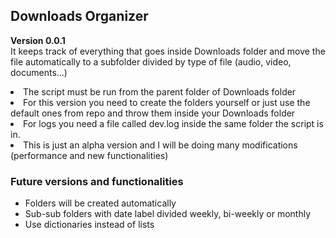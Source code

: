 ## Downloads Organizer

<b>Version 0.0.1</b><br>
It keeps track of everything that goes inside Downloads folder and move the file automatically to a subfolder divided by type of file (audio, video, documents...)

<li> The script must be run from the parent folder of Downloads folder
<li> For this version you need to create the folders yourself or just use the default ones from repo and throw them inside your Downloads folder
<li> For logs you need a file called dev.log inside the same folder the script is in.
<li> This is just an alpha version and I will be doing many modifications (performance and new functionalities)

### Future versions and functionalities

<ul>

<li> Folders will be created automatically
<li> Sub-sub folders with date label divided weekly, bi-weekly or monthly
<li> Use dictionaries instead of lists

</ul>
